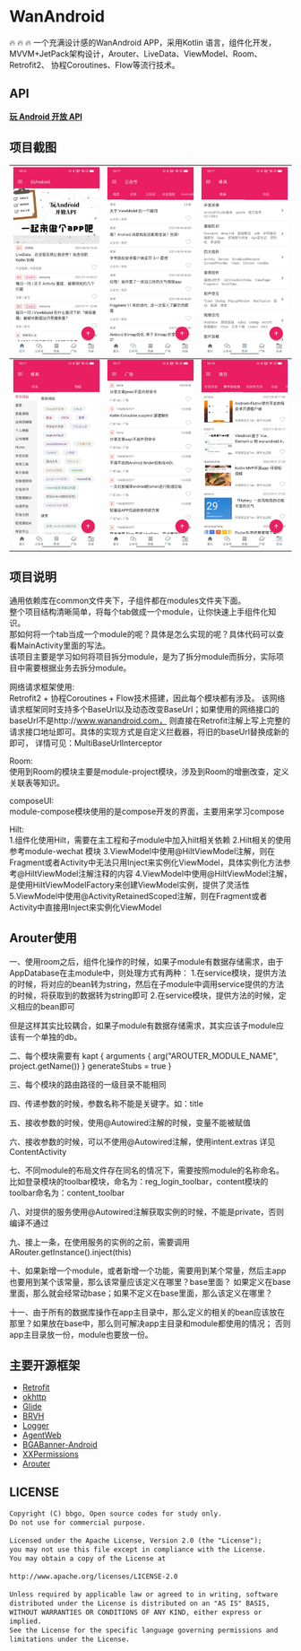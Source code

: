 # WanAndroid
🔥 🔥 🔥 一个充满设计感的WanAndroid APP，采用Kotlin 语言，组件化开发，MVVM+JetPack架构设计，Arouter、LiveData、ViewModel、Room、Retrofit2、
协程Coroutines、Flow等流行技术。

## API
[**玩 Android 开放 API**](http://www.wanandroid.com/blog/show/2)

## 项目截图

| ![](screenshot/page_1.jpg) | ![](screenshot/page_2.jpg) | ![](screenshot/page_3.jpg) |
| --- | --- | --- |
| ![](screenshot/page_4.jpg) | ![](screenshot/page_5.jpg) | ![](screenshot/page_6.jpg) |


## 项目说明
通用依赖库在common文件夹下，子组件都在modules文件夹下面。   
整个项目结构清晰简单，将每个tab做成一个module，让你快速上手组件化知识。   
那如何将一个tab当成一个module的呢？具体是怎么实现的呢？具体代码可以查看MainActivity里面的写法。   
该项目主要是学习如何将项目拆分module，是为了拆分module而拆分，实际项目中需要根据业务去拆分module。   

网络请求框架使用:   
Retrofit2 + 协程Coroutines + Flow技术搭建，因此每个模块都有涉及。
该网络请求框架同时支持多个BaseUrl以及动态改变BaseUrl；如果使用的网络接口的baseUrl不是http://www.wanandroid.com，
则直接在Retrofit注解上写上完整的请求接口地址即可。具体的实现方式是自定义拦截器，将旧的baseUrl替换成新的即可，
详情可见：MultiBaseUrlInterceptor

Room:   
使用到Room的模块主要是module-project模块，涉及到Room的增删改查，定义关联表等知识。

composeUI:   
module-compose模块使用的是compose开发的界面，主要用来学习compose

Hilt:   
1.组件化使用Hilt，需要在主工程和子module中加入hilt相关依赖
2.Hilt相关的使用参考module-wechat 模块
3.ViewModel中使用@HiltViewModel注解，则在Fragment或者Activity中无法只用Inject来实例化ViewModel，具体实例化方法参考@HiltViewModel注解注释的内容
4.ViewModel中使用@HiltViewModel注解，是使用HiltViewModelFactory来创建ViewModel实例，提供了灵活性
5.ViewModel中使用@ActivityRetainedScoped注解，则在Fragment或者Activity中直接用Inject来实例化ViewModel



## Arouter使用

一、使用room之后，组件化操作的时候，如果子module有数据存储需求，由于AppDatabase在主module中，则处理方式有两种：
1.在service模块，提供方法的时候，将对应的bean转为string，然后在子module中调用service提供的方法的时候，将获取到的数据转为string即可
2.在service模块，提供方法的时候，定义相应的bean即可

但是这样其实比较耦合，如果子module有数据存储需求，其实应该子module应该有一个单独的db。

二、每个模块需要有
kapt {
    arguments {
        arg("AROUTER_MODULE_NAME", project.getName())
    }
    generateStubs = true
}

三、每个模块的路由路径的一级目录不能相同

四、传递参数的时候，参数名称不能是关键字。如：title

五、接收参数的时候，使用@Autowired注解的时候，变量不能被赋值

六、接收参数的时候，可以不使用@Autowired注解，使用intent.extras 详见ContentActivity

七、不同module的布局文件存在同名的情况下，需要按照module的名称命名。
比如登录模块的toolbar模块，命名为：reg_login_toolbar，content模块的toolbar命名为：content_toolbar

八、对提供的服务使用@Autowired注解获取实例的时候，不能是private，否则编译不通过

九、接上一条，在使用服务的实例的之前，需要调用ARouter.getInstance().inject(this)

十、如果新增一个module，或者新增一个功能，需要用到某个常量，然后主app也要用到某个该常量，那么该常量应该定义在哪里？base里面？
如果定义在base里面，那么就会经常动base；如果不定义在base里面，那么该定义在哪里？

十一、由于所有的数据库操作在app主目录中，那么定义的相关的bean应该放在那里？如果放在base中，那么则可解决app主目录和module都使用的情况；
否则app主目录放一份，module也要放一份。

## 主要开源框架


 - [Retrofit](https://github.com/square/retrofit)
 - [okhttp](https://github.com/square/okhttp)
 - [Glide](https://github.com/bumptech/glide)
 - [BRVH](https://github.com/CymChad/BaseRecyclerViewAdapterHelper)
 - [Logger](https://github.com/orhanobut/logger)
 - [AgentWeb](https://github.com/Justson/AgentWeb)
 - [BGABanner-Android](https://github.com/bingoogolapple/BGABanner-Android)
 - [XXPermissions](https://github.com/getActivity/XXPermissions)
 - [Arouter](https://github.com/alibaba/ARouter)




## LICENSE

```
Copyright (C) bbgo, Open source codes for study only.
Do not use for commercial purpose.

Licensed under the Apache License, Version 2.0 (the "License");
you may not use this file except in compliance with the License.
You may obtain a copy of the License at

http://www.apache.org/licenses/LICENSE-2.0

Unless required by applicable law or agreed to in writing, software
distributed under the License is distributed on an "AS IS" BASIS,
WITHOUT WARRANTIES OR CONDITIONS OF ANY KIND, either express or implied.
See the License for the specific language governing permissions and
limitations under the License.
```
